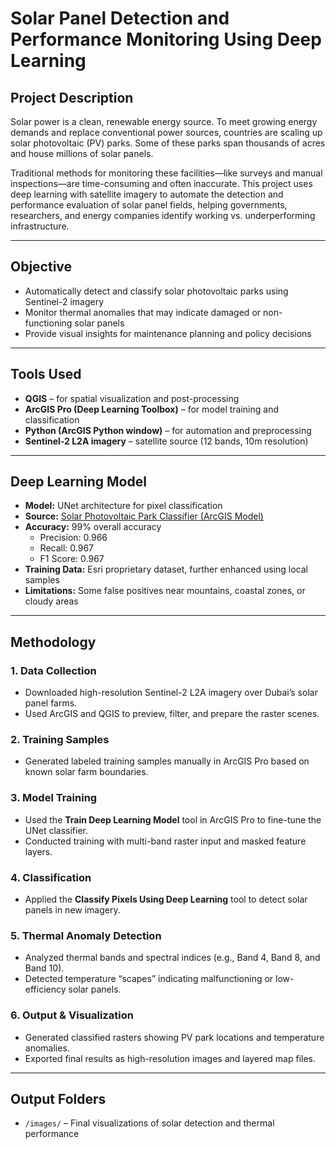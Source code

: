# Solar Panel Detection and Performance Monitoring Using Deep Learning

## Project Description

Solar power is a clean, renewable energy source. To meet growing energy demands and replace conventional power sources, countries are scaling up solar photovoltaic (PV) parks. Some of these parks span thousands of acres and house millions of solar panels.

Traditional methods for monitoring these facilities—like surveys and manual inspections—are time-consuming and often inaccurate. This project uses deep learning with satellite imagery to automate the detection and performance evaluation of solar panel fields, helping governments, researchers, and energy companies identify working vs. underperforming infrastructure.

---

## Objective

- Automatically detect and classify solar photovoltaic parks using Sentinel-2 imagery  
- Monitor thermal anomalies that may indicate damaged or non-functioning solar panels  
- Provide visual insights for maintenance planning and policy decisions  

---

## Tools Used

- **QGIS** – for spatial visualization and post-processing  
- **ArcGIS Pro (Deep Learning Toolbox)** – for model training and classification  
- **Python (ArcGIS Python window)** – for automation and preprocessing  
- **Sentinel-2 L2A imagery** – satellite source (12 bands, 10m resolution)

---

## Deep Learning Model

- **Model:** UNet architecture for pixel classification  
- **Source:** [Solar Photovoltaic Park Classifier (ArcGIS Model)](https://www.arcgis.com/home/item.html?id=55600a3a452c4b208d3c54026c3f7cd1)  
- **Accuracy:** 99% overall accuracy  
  - Precision: 0.966  
  - Recall: 0.967  
  - F1 Score: 0.967  
- **Training Data:** Esri proprietary dataset, further enhanced using local samples  
- **Limitations:** Some false positives near mountains, coastal zones, or cloudy areas  

---

## Methodology

### 1. Data Collection
- Downloaded high-resolution Sentinel-2 L2A imagery over Dubai’s solar panel farms.
- Used ArcGIS and QGIS to preview, filter, and prepare the raster scenes.

### 2. Training Samples
- Generated labeled training samples manually in ArcGIS Pro based on known solar farm boundaries.

### 3. Model Training
- Used the **Train Deep Learning Model** tool in ArcGIS Pro to fine-tune the UNet classifier.
- Conducted training with multi-band raster input and masked feature layers.

### 4. Classification
- Applied the **Classify Pixels Using Deep Learning** tool to detect solar panels in new imagery.

### 5. Thermal Anomaly Detection
- Analyzed thermal bands and spectral indices (e.g., Band 4, Band 8, and Band 10).
- Detected temperature “scapes” indicating malfunctioning or low-efficiency solar panels.

### 6. Output & Visualization
- Generated classified rasters showing PV park locations and temperature anomalies.
- Exported final results as high-resolution images and layered map files.

---

## Output Folders
- `/images/` – Final visualizations of solar detection and thermal performance  

